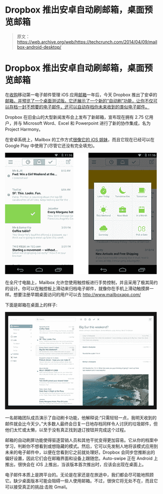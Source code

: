 # Dropbox 推出安卓自动刷邮箱，桌面预览邮箱 

> 原文：<https://web.archive.org/web/https://techcrunch.com/2014/04/09/mailbox-android-desktop/>

# Dropbox 推出安卓自动刷邮箱，桌面预览邮箱

在[收购](https://web.archive.org/web/20221001151259/https://beta.techcrunch.com/2013/03/15/mailbox-cost-dropbox-around-100-million/)移动第一电子邮件管理 iOS 应用[邮箱](https://web.archive.org/web/20221001151259/http://www.mailboxapp.com/)一年后，今天 Dropbox 推出了安卓的[邮箱，并预览了一个桌面测试版。它还展示了一个新的“自动刷”功能，让你不仅可以存档一封不想要的电子邮件，还可以自动存档你未来收到的类似电子邮件。](https://web.archive.org/web/20221001151259/http://www.mailboxapp.com/blog/#/posts/82209350462)

Dropbox 在旧金山的大型新闻发布会上发布了新邮箱，宣布现在拥有 2.75 亿用户，并与 Microsoft Word、Excel 和 Powerpoint 进行了新的协作集成，名为 Project Harmony。

在安卓系统上，Mailbox 的工作方式[很像它的 iOS 姐妹](https://web.archive.org/web/20221001151259/https://beta.techcrunch.com/2012/12/13/omg-mailbox-is-amazeballs/)，而且它现在已经可以在 Google Play 中使用了(尽管它还没有完全填充)。

![tumblr_inline_n3ruzoIAMp1rwxcgm](img/b630d87e821705f1e1598800c081d9c1.png)

在全尺寸电脑上，Mailbox 允许您使用触控板进行手势控制，并且采用了极其简约的设计。你可以在触控板上滑动来归档电子邮件，就像你在手机上滑动触摸屏一样。想要注册早期桌面访问的用户可以去 http://www.mailboxapp.com/

下面是邮箱在桌面上的样子:

![tumblr_inline_n3rvc65Uh61rwxcgm](img/57d8d9a3f71515c08a1fd02fe7a1d61a.png)

一名邮箱团队成员演示了自动刷卡功能，他解释说:“只需轻轻一点，我明天收到的邮件就会比今天少。”大多数人最终会日复一日地存档同样令人讨厌的垃圾邮件，但他们太忙或太懒，以至于没有真正找到退订按钮并完成这个过程。

邮箱的自动刷屏功能使得驱逐营销人员和其他干扰变得更加容易。它从你的档案中学习，判断你不想看到或想隐藏的模式。然后，它可以先发制人地将该模式应用到未来的电子邮件中，以便在您看到它之前就处理好。Dropbox 会同步您推断出的偏好设置，因此它们会在邮箱界面和设备上跟随您。Auto-swipe 正在 Android 上推出，很快会在 iOS 上推出，当该版本首次推出时，应该会出现在桌面上。

电子邮件本质上是跨平台的。无论是在家还是在旅途中，我们都会尽可能地照顾它。缺少桌面版本可能会阻碍一些人使用邮箱。不过，很快它将无处不在，而且它可以接受真正的挑战:击败 Gmail。